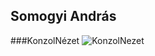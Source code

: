 ## Somogyi András
###KonzolNézet
![KonzolNezet](https://github.com/somogyiandrasistvan/Kiralynok/assets/115690305/c2249b7c-ce5e-4078-97fe-e32971ee4fe4)
